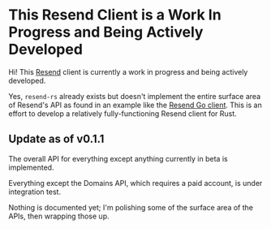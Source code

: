 # This Resend Client is a Work In Progress and Being Actively Developed

Hi! This [Resend](https://resend.com) client is currently a work in progress
and being actively developed.

Yes, `resend-rs` already exists but doesn't implement the entire surface
area of Resend's API as found in an example like the [Resend Go client](https://github.com/resendlabs/resend-go).
This is an effort to develop a relatively fully-functioning Resend client for Rust.

## Update as of v0.1.1

The overall API for everything except anything currently in beta is implemented.

Everything except the Domains API, which requires a paid account, is under
integration test.

Nothing is documented yet; I'm polishing some of the surface area
of the APIs, then wrapping those up.
